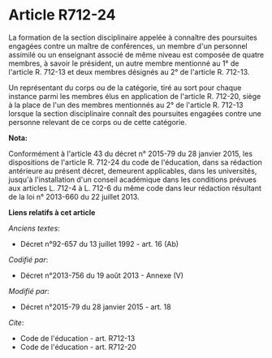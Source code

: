 # Article R712-24

La formation de la section disciplinaire appelée à connaître des poursuites engagées contre un maître de conférences, un
membre d'un personnel assimilé ou un enseignant associé de même niveau est composée de quatre membres, à savoir le président,
un autre membre mentionné au 1° de l'article R. 712-13 et deux membres désignés au 2° de l'article R. 712-13. 

Un représentant du corps ou de la catégorie, tiré au sort pour chaque instance parmi les membres élus en application de
l'article R. 712-20, siège à la place de l'un des membres mentionnés au 2° de l'article R. 712-13 lorsque la section
disciplinaire connaît des poursuites engagées contre une personne relevant de ce corps ou de cette catégorie.

**Nota:**

Conformément à l'article 43 du décret n° 2015-79 du 28 janvier 2015, les dispositions de l'article R. 712-24 du code de
l'éducation, dans sa rédaction antérieure au présent décret, demeurent applicables, dans les universités, jusqu'à
l'installation d'un conseil académique dans les conditions prévues aux articles L. 712-4 à L. 712-6 du même code dans leur
rédaction résultant de la loi n° 2013-660 du 22 juillet 2013.

**Liens relatifs à cet article**

_Anciens textes_:

  - Décret n°92-657 du 13 juillet 1992 - art. 16 (Ab)

_Codifié par_:

  - Décret n°2013-756 du 19 août 2013 -  Annexe (V)

_Modifié par_:

  - Décret n°2015-79 du 28 janvier 2015 - art. 18

_Cite_:

  - Code de l'éducation - art. R712-13
  - Code de l'éducation - art. R712-20
